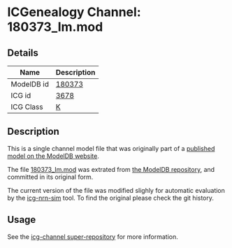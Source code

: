 # ICGenealogy Channel: 180373\_Im.mod

## Details

Name | Description
---- | -----------
ModelDB id | [180373](http://senselab.med.yale.edu/ModelDB/ShowModel.cshtml?model=180373)
ICG id | [3678](http://icg.neurotheory.ox.ac.uk/channels/1/3678)
ICG Class | [K](http://icg.neurotheory.ox.ac.uk/channels/1)

## Description

This is a single channel model file that was originally part of a [published model on the ModelDB website](http://senselab.med.yale.edu/mModelDB/ShowModel.cshtml?model=180373).


The file [180373\_Im.mod](180373_Im.mod) was extrated from [the ModelDB repository](http://senselab.med.yale.edu/ModelDB/ShowModel.cshtml?model=180373), and committed in its original form.

The current version of the file was modified slighly for automatic evaluation by the [icg-nrn-sim](https://github.com/icgenealogy/icg-nrn-sim) tool. To find the original please check the git history.


## Usage

See the [icg-channel super-repository](https://github.com/icgenealogy/icg-channels) for more information.